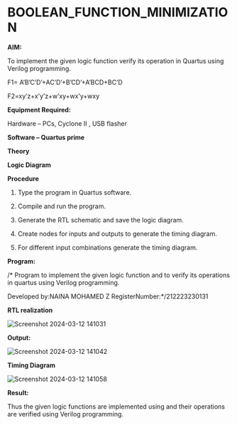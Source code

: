 # BOOLEAN_FUNCTION_MINIMIZATION

**AIM:**

To implement the given logic function verify its operation in Quartus using Verilog programming.

F1= A’B’C’D’+AC’D’+B’CD’+A’BCD+BC’D 

F2=xy’z+x’y’z+w’xy+wx’y+wxy

**Equipment Required:**

Hardware – PCs, Cyclone II , USB flasher

**Software – Quartus prime**

**Theory**

**Logic Diagram**

**Procedure**

1.	Type the program in Quartus software.

2.	Compile and run the program.

3.	Generate the RTL schematic and save the logic diagram.

4.	Create nodes for inputs and outputs to generate the timing diagram.

5.	For different input combinations generate the timing diagram.


**Program:**

/* Program to implement the given logic function and to verify its operations in quartus using Verilog programming. 


Developed by:NAINA MOHAMED Z
RegisterNumber:*/212223230131

**RTL realization**


![Screenshot 2024-03-12 141031](https://github.com/nainamohamed09642/BOOLEAN_FUNCTION_MINIMIZATION/assets/151916360/8387f582-2a43-4fb9-8e94-95011138e5cb)

**Output:**


![Screenshot 2024-03-12 141042](https://github.com/nainamohamed09642/BOOLEAN_FUNCTION_MINIMIZATION/assets/151916360/592bd9ac-c5af-427d-8bc8-660d1db57c20)

**Timing Diagram**


![Screenshot 2024-03-12 141058](https://github.com/nainamohamed09642/BOOLEAN_FUNCTION_MINIMIZATION/assets/151916360/ccfd3061-6f80-4b23-9260-15b863efe862)

**Result:**

Thus the given logic functions are implemented using and their operations are verified using Verilog programming.

